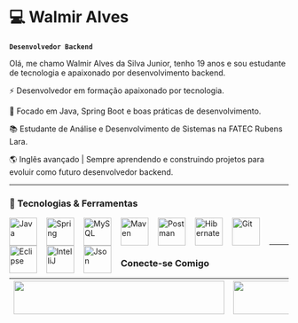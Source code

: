 # 💻 Walmir Alves

**`Desenvolvedor Backend`**

Olá, me chamo Walmir Alves da Silva Junior, tenho 19 anos e sou estudante de tecnologia e apaixonado por desenvolvimento backend.

⚡ Desenvolvedor em formação apaixonado por tecnologia.

🚀 Focado em Java, Spring Boot e boas práticas de desenvolvimento.

📚 Estudante de Análise e Desenvolvimento de Sistemas na FATEC Rubens Lara.

🌎 Inglês avançado | Sempre aprendendo e construindo projetos para evoluir como futuro desenvolvedor backend.

---

### 🤖 Tecnologias & Ferramentas


<img
    align="left" 
    alt="Java"
    title="Java" 
    width="50px" 
    style="padding-right: 14px;"
    src="https://cdn.jsdelivr.net/gh/devicons/devicon@latest/icons/java/java-original.svg"
    >

<img 
    align="left" 
    alt="Spring"
    title="Spring" 
    width="50px" 
    style="padding-right: 14px;"
    src="https://cdn.jsdelivr.net/gh/devicons/devicon@latest/icons/spring/spring-original.svg"/>


<img
 align="left" 
    alt="MySQL"
    title="MySQL" 
    width="50px" 
    style="padding-right: 14px;"
    img src="https://cdn.jsdelivr.net/gh/devicons/devicon@latest/icons/mysql/mysql-original.svg" />


<img
align="left" 
    alt="Maven"
    title="Maven" 
    width="50px" 
    style="padding-right: 14px;"
src="https://cdn.jsdelivr.net/gh/devicons/devicon@latest/icons/maven/maven-original.svg" />

<img
align="left" 
    alt="Postman"
    title="Postman" 
    width="50px" 
    style="padding-right: 14px;"
src="https://cdn.jsdelivr.net/gh/devicons/devicon@latest/icons/postman/postman-original.svg" />

<img 
align="left" 
    alt="Hibernate"
    title="Hibernate" 
    width="50px" 
    style="padding-right: 14px;"
src="https://cdn.jsdelivr.net/gh/devicons/devicon@latest/icons/hibernate/hibernate-original.svg" />

<img
 align="left" 
    alt="Git"
    title="Git" 
    width="50px" 
    style="padding-right: 14px;"
src="https://cdn.jsdelivr.net/gh/devicons/devicon@latest/icons/git/git-original.svg" />


<img
align="left" 
    alt="Eclipse"
    title="Eclipse" 
    width="50px" 
    style="padding-right: 14px;"
src="https://cdn.jsdelivr.net/gh/devicons/devicon@latest/icons/eclipse/eclipse-original.svg" />


<img
align="left" 
    alt="IntelliJ"
    title="IntelliJ" 
    width="50px" 
    style="padding-right: 14px;"
src="https://cdn.jsdelivr.net/gh/devicons/devicon@latest/icons/intellij/intellij-original.svg" />

<img
align="left" 
    alt="Json"
    title="Json" 
    width="50px" 
    style="padding-right: 14px;"
src="https://cdn.jsdelivr.net/gh/devicons/devicon@latest/icons/json/json-original.svg" />

<br>
<br>

***

### Conecte-se Comigo

| [<img src="https://img.shields.io/badge/LinkedIn-0077B5?style=for-the-badge&logo=linkedin&logoColor=white" width="380" height="60" />](www.linkedin.com/in/walmir-junior) | [<img src="https://img.shields.io/badge/Email-D14836?style=for-the-badge&logo=gmail&logoColor=white" width="380" height="60" />](mailto:walmiralves.dev@gmail.com) |
| :--- | ---: |



